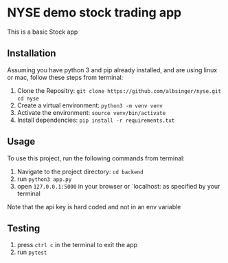 # NYSE demo stock trading app

This is a basic Stock app

## Installation

Assuming you have python 3 and pip already installed, and are using linux or mac, follow these steps from terminal:

1. Clone the Repositry: 
    `git clone https://github.com/albsinger/nyse.git`
    `cd nyse`
1. Create a virtual environment: `python3 -m venv venv`
2. Activate the environment: `source venv/bin/activate`
3. Install dependencies: `pip install -r requirements.txt` 

## Usage

To use this project, run the following commands from terminal:

1. Navigate to the project directory: `cd backend`
2. run `python3 app.py`
3. open `127.0.0.1:5000` in your browser or `localhost:<port> as specified by your terminal

Note that the api key is hard coded and not in an env variable

## Testing

1. press `ctrl c` in the terminal to exit the app
2. run `pytest`